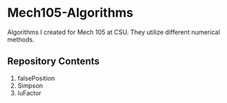 # Mech105-Algorithms
Algorithms I created for Mech 105 at CSU. They utilize different numerical methods.

## Repository Contents
1. falsePosition
2. Simpson
3. luFactor
